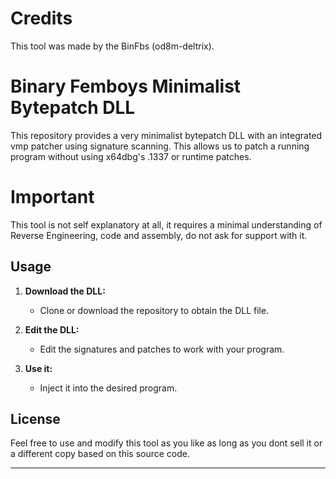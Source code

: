 # **Credits**

This tool was made by the BinFbs (od8m-deltrix).

# **Binary Femboys Minimalist Bytepatch DLL**

This repository provides a very minimalist bytepatch DLL with an integrated vmp patcher using signature scanning. This allows us to patch a running program without using x64dbg's .1337 or runtime patches.

# **Important**

This tool is not self explanatory at all, it requires a minimal understanding of Reverse Engineering, code and assembly, do not ask for support with it.

## **Usage**

1. **Download the DLL:**
   - Clone or download the repository to obtain the DLL file.
  
2. **Edit the DLL:**
   - Edit the signatures and patches to work with your program.
  
3. **Use it:**
   - Inject it into the desired program.

## **License**

Feel free to use and modify this tool as you like as long as you dont sell it or a different copy based on this source code.

--- 

